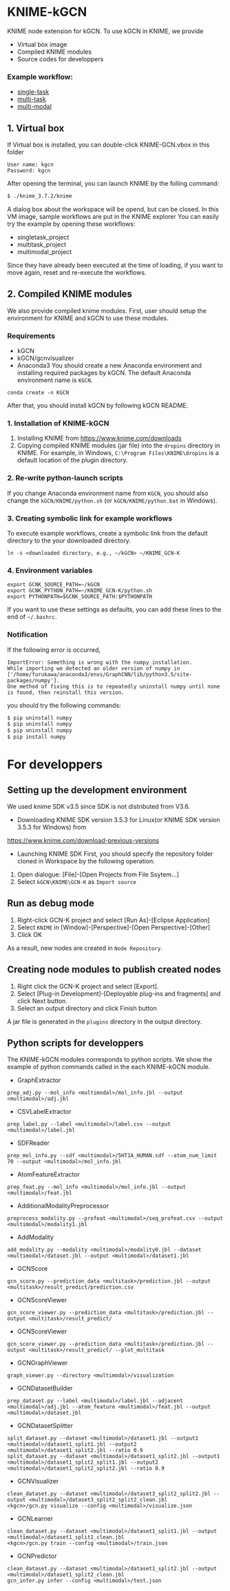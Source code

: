# KNIME-kGCN

KNIME node extension for kGCN.
To use kGCN in KNIME, we provide 
- Virtual box image
- Compiled KNIME modules
- Source codes for developpers

### Example workflow:
- [single-task](testdata/singletask/README.md)  
- [multi-task](testdata/multitask/README.md)  
- [multi-modal](testdata/multimodal/README.md)  


## 1. Virtual box

If Virtual box is installed, you can double-click KNIME-GCN.vbox in this folder

```
User name: kgcn
Password: kgcn
```

After opening the terminal,
you can launch KNIME by the folling command:
```bash
$ ./knime_3.7.2/knime
```

A dialog box about the workspace will be opend, but can be closed.
In this VM image, sample workflows are put in the KNIME explorer
You can easily try the example by opening these workflows:
- singletask_project
- multitask_project
- multimodal_project

Since they have already been executed at the time of loading, if you want to move again, reset and re-execute the workflows.

## 2. Compiled KNIME modules
We also provide compiled knime modules.
First, user should setup the environment for KNIME and kGCN to use these modules.

### Requirements

- kGCN
- kGCN/gcnvisualizer
- Anaconda3
You should create a new Anaconda environment and installing required packages by kGCN.
The default Anaconda environment name is `KGCN`.
```
conda create -n KGCN
```
After that, you should install kGCN by following kGCN README.


### 1. Installation of KNIME-kGCN

1. Installing KNIME from https://www.knime.com/downloads  
2. Copying compiled KNIME modules (jar file) into the `dropins` directory in KNIME.
For example, in Windows, `C:\Program Files\KNIME\dropins` is a default location of the plugin directory.  

### 2. Re-write python-launch scripts
If you change Anaconda environment name from `KGCN`,
you should also change the `kGCN/KNIME/python.sh` (or `kGCN/KNIME/python.bat` in Windows).

### 3. Creating symbolic link for example workflows
To execute example workflows, 
create a symbolic link from the default directory to the your downloaded directory.
```
ln -s <downloaded directory, e.g., ~/kGCN> ~/KNIME_GCN-K
```

### 4. Environment variables

```
export GCNK_SOURCE_PATH=~/kGCN
export GCNK_PYTHON_PATH=~/KNIME_GCN-K/python.sh
export PYTHONPATH=$GCNK_SOURCE_PATH:$PYTHONPATH
```
If you want to use these settings as defaults,
you can add these lines to the end of `~/.bashrc`.

### Notification

If the following error is occurred, 
```
ImportError: Something is wrong with the numpy installation. 
While importing we detected an older version of numpy in ['/home/furukawa/anaconda3/envs/GraphCNN/lib/python3.5/site-packages/numpy']. 
One method of fixing this is to repeatedly uninstall numpy until none is found, then reinstall this version.
```
you should try the following commands:
```bash
$ pip uninstall numpy
$ pip uninstall numpy
$ pip uninstall numpy
$ pip install numpy
```

# For developpers
## Setting up the development environment

We used knime SDK v3.5 since SDK is not distributed from V3.6.
- Downloading KNIME SDK version 3.5.3 for Linux(or KNIME SDK version 3.5.3 for Windows) from 

https://www.knime.com/download-previous-versions  

- Launching KNIME SDK
First, you should specify the repository folder cloned in Workspace by the following operation:

1. Open dialogue:  [File]-[Open Projects from File Ssytem...]  
2. Select  `kGCN\KNIME\GCN-K`  as `Import source`

## Run as debug mode

1. Right-click GCN-K project and select [Run As]-[Eclipse Application]  
2. Select `KNIME` in [Window]-[Perspective]-[Open Perspective]-[Other]  
3. Click OK  

As a result, new nodes are created in `Node Repository`.

## Creating node modules to publish created nodes

1. Right click the GCN-K project and select [Export].
2. Select [Plug-in Development]-[Deployable plug-ins and fragments] and click Next button.
3. Select an output directory and click Finish button

A jar file is generated in the `plugins` directory in the output directory.


## Python scripts for developpers
The KNIME-kGCN modules corresponds to python scripts.
We show the example of python commands called in the each KNIME-kGCN module.

- GraphExtractor
```
prep_adj.py --mol_info <multimodal>/mol_info.jbl --output <multimodal>/adj.jbl
```

- CSVLabelExtractor
```
prep_label.py --label <multimodal>/label.csv --output <multimodal>/label.jbl
```

- SDFReader
```
prep_mol_info.py --sdf <multimodal>/5HT1A_HUMAN.sdf --atom_num_limit 70 --output <multimodal>/mol_info.jbl
```

- AtomFeatureExtractor
```
prep_feat.py --mol_info <multimodal>/mol_info.jbl --output <multimodal>/feat.jbl
```

- AdditionalModalityPreprocessor
```
preprocess_modality.py --profeat <multimodal>/seq_profeat.csv --output <multimodal>/modality1.jbl
```

- AddModality
```
add_modality.py --modality <multimodal>/modality0.jbl --dataset <multimodal>/dataset.jbl --output <multimodal>/dataset1.jbl
```

- GCNScore
```
gcn_score.py --prediction_data <multitask>/prediction.jbl --output <multitask>/result_predict/prediction.csv
```

- GCNScoreViewer
```
gcn_score_viewer.py --prediction_data <multitask>/prediction.jbl --output <multitask>/result_predict/
```

- GCNScoreViewer
```
gcn_score_viewer.py --prediction_data <multitask>/prediction.jbl --output <multitask>/result_predict/ --plot_multitask
```

- GCNGraphViewer
```
graph_viewer.py --directory <multimodal>/visualization
```

- GCNDatasetBuilder
```
prep_dataset.py --label <multimodal>/label.jbl --adjacent <multimodal>/adj.jbl --atom_feature <multimodal>/feat.jbl --output <multimodal>/dataset.jbl
```

- GCNDatasetSplitter
```
split_dataset.py --dataset <multimodal>/dataset1.jbl --output1 <multimodal>/dataset1_split1.jbl --output2 <multimodal>/dataset1_split2.jbl --ratio 0.9
split_dataset.py --dataset <multimodal>/dataset1_split2.jbl --output1 <multimodal>/dataset1_split2_split1.jbl --output2 <multimodal>/dataset1_split2_split2.jbl --ratio 0.9
```
- GCNVisualizer
```
clean_dataset.py --dataset <multimodal>/dataset3_split2_split2.jbl --output <multimodal>/dataset3_split2_split2_clean.jbl
<kgcn>/gcn.py visualize --config <multimodal>/visualize.json
```

- GCNLearner
```
clean_dataset.py --dataset <multimodal>/dataset1_split1.jbl --output <multimodal>/dataset1_split1_clean.jbl
<kgcn>/gcn.py train --config <multimodal>/train.json
```

- GCNPredictor
```
clean_dataset.py --dataset <multimodal>/dataset1_split2.jbl --output <multimodal>/dataset1_split2_clean.jbl
gcn_infer.py infer --config <multimodal>/test.json
```

